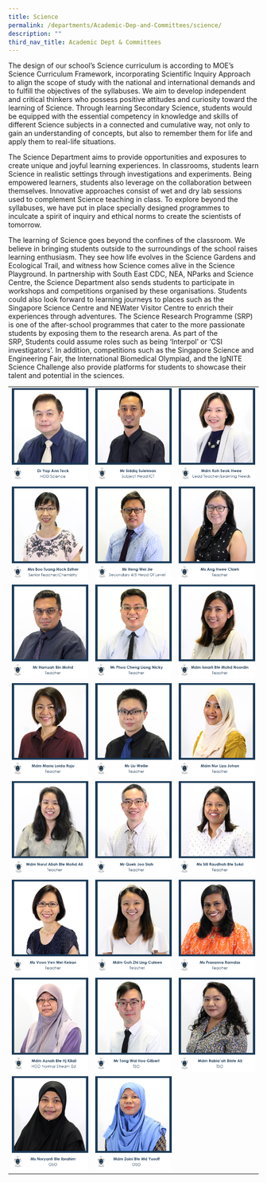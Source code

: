 ```yaml
---
title: Science
permalink: /departments/Academic-Dep-and-Committees/science/
description: ""
third_nav_title: Academic Dept & Committees
---
```



The design of our school’s Science curriculum is according to MOE’s Science Curriculum Framework, incorporating Scientific Inquiry Approach to align the scope of study with the national and international demands and to fulfill the objectives of the syllabuses. We aim to develop independent and critical thinkers who possess positive attitudes and curiosity toward the learning of Science. Through learning Secondary Science, students would be equipped with the essential competency in knowledge and skills of different Science subjects in a connected and cumulative way, not only to gain an understanding of concepts, but also to remember them for life and apply them to real-life situations.

The Science Department aims to provide opportunities and exposures to create unique and joyful learning experiences. In classrooms, students learn Science in realistic settings through investigations and experiments. Being empowered learners, students also leverage on the collaboration between themselves. Innovative approaches consist of wet and dry lab sessions used to complement Science teaching in class. To explore beyond the syllabuses, we have put in place specially designed programmes to inculcate a spirit of inquiry and ethical norms to create the scientists of tomorrow.

The learning of Science goes beyond the confines of the classroom. We believe in bringing students outside to the surroundings of the school raises learning enthusiasm. They see how life evolves in the Science Gardens and Ecological Trail, and witness how Science comes alive in the Science Playground. In partnership with South East CDC, NEA, NParks and Science Centre, the Science Department also sends students to participate in workshops and competitions organised by these organisations. Students could also look forward to learning journeys to places such as the Singapore Science Centre and NEWater Visitor Centre to enrich their experiences through adventures. The Science Research Programme (SRP) is one of the after-school programmes that cater to the more passionate students by exposing them to the research arena. As part of the SRP, Students could assume roles such as being ‘Interpol’ or ‘CSI investigators’. In addition, competitions such as the Singapore Science and Engineering Fair, the International Biomedical Olympiad, and the IgNITE Science Challenge also provide platforms for students to showcase their talent and potential in the sciences.

|   |   |   |
|---|---|---|
| ![](/images/Departments/Academic%20Dep%20&%20Comittee/Science/1_DR-YAP-ANN-TECK.jpg)  |![](/images/Departments/Academic%20Dep%20&%20Comittee/Science/2_MR-SIDDIQ-SULEIMAN-1.jpg)   |![](/images/Departments/Academic%20Dep%20&%20Comittee/Science/18_MDM-KOH-SEOK-HWEE.jpg)   |
| ![](/images/Departments/Academic%20Dep%20&%20Comittee/Science/4_MRS-BOO-TUANG-HOCK-ESTHER.jpg)  | ![](/images/Departments/Academic%20Dep%20&%20Comittee/Science/6_MR-HENG-WEI-JIE-1.jpg)  | ![](/images/Departments/Academic%20Dep%20&%20Comittee/Science/3_MS-ANG-HWEE-CHIEH.jpg)  |
| ![](/images/Departments/Academic%20Dep%20&%20Comittee/Science/5_MR-HAMZAH-BIN-MOHD.jpg)  | ![](/images/Departments/Academic%20Dep%20&%20Comittee/Science/23_MR-PHUA-CHENG-LIANG-NICKY.jpg)  |![](/images/Departments/Academic%20Dep%20&%20Comittee/Science/7_MDM-ISNARTI-BTE-MOHD-NOORDIN.jpg)  |
|  ![](/images/Departments/Academic%20Dep%20&%20Comittee/Science/9_MDM-MARIA-LOIDA-RAJU.jpg) |![](/images/Departments/Academic%20Dep%20&%20Comittee/Science/8_MR-LIU-WEILIE.jpg)   | ![](/images/Departments/Academic%20Dep%20&%20Comittee/Science/10_MDM-NUR-LIZA-JOHAN.jpg)  |
| ![](/images/Departments/Academic%20Dep%20&%20Comittee/Science/11_NURUL-ALIAH-BTE-MOHD-ALI.jpg)  | ![](/images/Departments/Academic%20Dep%20&%20Comittee/Science/12_MR-QUEK-JOO-SIAH.jpg)  |![](/images/Departments/Academic%20Dep%20&%20Comittee/Science/13_MS-SITI-RAUDHAH-BTE-SUKRI.jpg)   |
| ![](/images/Departments/Academic%20Dep%20&%20Comittee/Science/14_MS-VOON-VEN-MEI-KEIRAN.jpg)  | ![](/images/Departments/Academic%20Dep%20&%20Comittee/Science/15_MDM-GOH-ZHI-LING-CALEEN.jpg)  |  ![](/images/Departments/Academic%20Dep%20&%20Comittee/Science/16_MS-PRASANNA-RAMDAS.jpg) |
| ![](/images/Departments/Academic%20Dep%20&%20Comittee/Science/17_MDM-AZNAH.jpg)  |![](/images/Departments/Academic%20Dep%20&%20Comittee/Science/19_MR-TONG-WAI-HOO-GILBERT.jpg)   |  ![](/images/Departments/Academic%20Dep%20&%20Comittee/Science/20_MS-RABIAAH-BTE-ALI.jpg) |
|  ![](/images/Departments/Academic%20Dep%20&%20Comittee/Science/21_MS-NORYANTI-BTE-IBRAHIM.jpg) | ![](/images/Departments/Academic%20Dep%20&%20Comittee/Science/22_MDM-ZAINI-BTE-MD-YUSOFF.jpg)  |   |